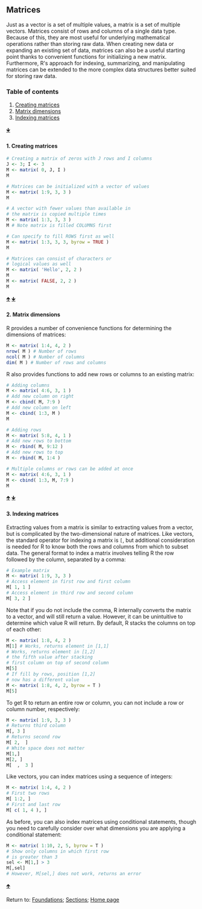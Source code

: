 ## Matrices

Just as a vector is a set of multiple values, a matrix is a set of multiple vectors. Matrices consist of rows and columns of a single data type. Because of this, they are most useful for underlying mathematical operations rather than storing raw data. When creating new data or expanding an existing set of data, matrices can also be a useful starting point thanks to convenient functions for initializing a new matrix. Furthermore, R's approach for indexing, summarizing, and manipulating matrices can be extended to the more complex data structures better suited for storing raw data.

<a name="TOC"></a>
### Table of contents
1. <a href="#S01">Creating matrices</a>
2. <a href="#S02">Matrix dimensions</a>
3. <a href="#S03">Indexing matrices</a>

<a href="#END">&#129147;</a>

<a name="S01"></a>
#### 1. Creating matrices

```R
# Creating a matrix of zeros with J rows and I columns
J <- 3; I <- 3
M <- matrix( 0, J, I )
M

# Matrices can be initialized with a vector of values
M <- matrix( 1:9, 3, 3 )
M

# A vector with fewer values than available in 
# the matrix is copied multiple times
M <- matrix( 1:3, 3, 3 )
M # Note matrix is filled COLUMNS first

# Can specify to fill ROWS first as well
M <- matrix( 1:3, 3, 3, byrow = TRUE )
M

# Matrices can consist of characters or 
# logical values as well
M <- matrix( 'Hello', 2, 2 )
M
M <- matrix( FALSE, 2, 2 )
M
```

<a href="#TOC">&#129145;</a> <a href="#END">&#129147;</a>

<a name="S02"></a>
#### 2. Matrix dimensions

R provides a number of convenience functions for determining the dimensions of matrices:
```R
M <- matrix( 1:4, 4, 2 )
nrow( M ) # Number of rows
ncol( M ) # Number of columns
dim( M ) # Number of rows and columns
```

R also provides functions to add new rows or columns to an existing matrix:
```R
# Adding columns
M <- matrix( 4:6, 3, 1 )
# Add new column on right
M <- cbind( M, 7:9 )
# Add new column on left
M <- cbind( 1:3, M )
M

# Adding rows
M <- matrix( 5:8, 4, 1 )
# Add new rows to bottom
M <- rbind( M, 9:12 )
# Add new rows to top
M <- rbind( M, 1:4 )

# Multiple columns or rows can be added at once
M <- matrix( 4:6, 3, 1 )
M <- cbind( 1:3, M, 7:9 )
M
```

<a href="#TOC">&#129145;</a> <a href="#END">&#129147;</a>

<a name="S03"></a>
#### 3. Indexing matrices

Extracting values from a matrix is similar to extracting values from a vector, but is complicated by the two-dimensional nature of matrices. Like vectors, the standard operator for indexing a matrix is `[`, but additional consideration is needed for R to know both the rows and columns from which to subset data. The general format to index a matrix involves telling R the row followed by the column, separated by a comma:
```R
# Example matrix
M <- matrix( 1:9, 3, 3 )
# Access element in first row and first column
M[ 1, 1 ]
# Access element in third row and second column
M[ 3, 2 ]
```

Note that if you do not include the comma, R internally converts the matrix to a vector, and will still return a value. However, it can be unintuitive to determine which value R will return. By default, R stacks the columns on top of each other:
```R
M <- matrix( 1:8, 4, 2 )
M[1] # Works, returns element in [1,1]
# Works, returns element in [1,2]
# the fifth value after stacking 
# first column on top of second column
M[5]
# If fill by rows, position [1,2] 
# now has a different value
M <- matrix( 1:8, 4, 2, byrow = T )
M[5]
```

To get R to return an entire row or column, you can not include a row or column number, respectively:
```R
M <- matrix( 1:9, 3, 3 )
# Returns third column
M[, 3 ]
# Returns second row
M[ 2,  ]
# White space does not matter
M[1,]
M[2, ]
M[  ,  3 ]
```

Like vectors, you can index matrices using a sequence of integers:
```R
M <- matrix( 1:4, 4, 2 )
# First two rows
M[ 1:2, ]
# First and last row
M[ c( 1, 4 ), ]
```

As before, you can also index matrices using conditional statements, though you need to carefully consider over what dimensions you are applying a conditional statement:
```R
M <- matrix( 1:10, 2, 5, byrow = T )
# Show only columns in which first row
# is greater than 3
sel <- M[1,] > 3
M[,sel]
# However, M[sel,] does not work, returns an error
```

<a href="#TOC">&#129145;</a>

<a name="END"></a>
Return to:
[Foundations](C03_P000_Foundations.md);
[Sections](C00_P002_Chapters.md);
[Home page](https://rettopnivek.github.io/R_training/)

